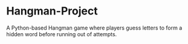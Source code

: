 # Hangman-Project
A Python-based Hangman game where players guess letters to form a hidden word before running out of attempts.
